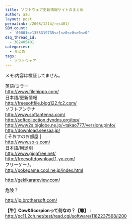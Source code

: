 ```yaml
---
title: ソフトウェア更新情報サイトのまとめ
author: azu
layout: post
permalink: /2008/1214/res401/
SBM_count:
  - '00001<>1355319735<>1<>0<>0<>0<>0'
dsq_thread_id:
  - 302405401
categories:
  - まとめ
tags:
  - ソフトウェア
---
```

メモ:内容は検証してません。

英語/ミラー  
http://www.filehippo.com/  
日本語/更新情報  
http://freesoftfile.blog122.fc2.com/  
ソフトアンテナ  
http://www.softantenna.com/  
http://softcollection.dyndns.org/top/  
http://www2s.biglobe.ne.jp/~takao777/versionupinfo/  
http://download.seesaa.jp/  
[ そおすのお部屋 ]  
http://www.so-s.com/  
日本語/用途別  
http://www.gigafree.net/  
http://freesoftdownload.1-yo.com/  
フリーゲーム  
http://pokegame.cool.ne.jp/index.html

http://gekikarareview.com/

危険？

http://jp.brothersoft.com/

**【牛】Cow&Scorpionって何なの？【蠍】**
:   <http://pc11.2ch.net/test/read.cgi/software/1182237568/l200>